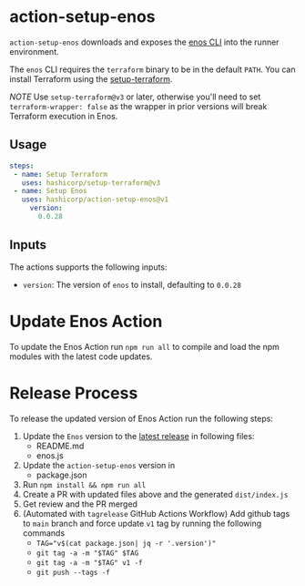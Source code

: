 # action-setup-enos

`action-setup-enos` downloads and exposes the [enos CLI](https://github.com/hashicorp/enos) into
the runner environment.

The `enos` CLI requires the `terraform` binary to be in the default `PATH`. You can install Terraform
using the [setup-terraform](https://github.com/hashicorp/setup-terraform).

_NOTE_ Use `setup-terraform@v3` or later, otherwise you'll need to set `terraform-wrapper: false` as
the wrapper in prior versions will break Terraform execution in Enos.

## Usage

```yaml
steps:
 - name: Setup Terraform
   uses: hashicorp/setup-terraform@v3
 - name: Setup Enos
   uses: hashicorp/action-setup-enos@v1
     version:
       0.0.28
```

## Inputs

The actions supports the following inputs:

- `version`: The version of `enos` to install, defaulting to `0.0.28`

# Update Enos Action

To update the Enos Action run `npm run all` to compile and load the npm modules with the latest code updates.

# Release Process

To release the updated version of Enos Action run the following steps:

1. Update the `Enos` version to the [latest release](https://github.com/hashicorp/enos/releases) in following files:
   - README.md
   - enos.js
2. Update the `action-setup-enos` version in
   - package.json
3. Run `npm install && npm run all`
4. Create a PR with updated files above and the generated `dist/index.js`
5. Get review and the PR merged
6. (Automated with `tagrelease` GitHub Actions Workflow) Add github tags to `main` branch and force update `v1` tag by running the following commands
   - `TAG="v$(cat package.json| jq -r '.version')"`
   - `git tag -a -m "$TAG" $TAG`
   - `git tag -a -m "$TAG" v1 -f`
   - `git push --tags -f`

